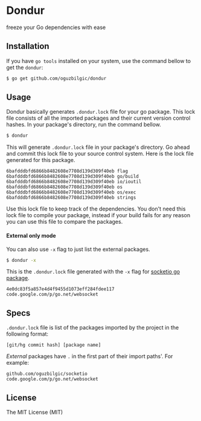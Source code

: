 # Dondur

freeze your Go dependencies with ease

## Installation

If you have `go tools` installed on your system, use the command bellow to get the `dondur`:

```bash
$ go get github.com/oguzbilgic/dondur
```

## Usage

Dondur basically generates `.dondur.lock` file for your go package. This lock file consists of all the imported packages and their current version control hashes. In your package's directory, run the command bellow.

```bash
$ dondur
```

This will generate `.dondur.lock` file in your package's directory. Go ahead and commit this lock file to your source control system. Here is the lock file generated for this package.

```
6bafdddbfd6866b8482608e7708d139d309f40eb flag
6bafdddbfd6866b8482608e7708d139d309f40eb go/build
6bafdddbfd6866b8482608e7708d139d309f40eb io/ioutil
6bafdddbfd6866b8482608e7708d139d309f40eb os
6bafdddbfd6866b8482608e7708d139d309f40eb os/exec
6bafdddbfd6866b8482608e7708d139d309f40eb strings
```

Use this lock file to keep track of the dependencies. You don't need this lock file to compile your package, instead if your build fails for any reason you can use this file to compare the packages.

#### External only mode

You can also use `-x` flag to just list the external packages.

```bash
$ dondur -x
```

This is the `.dondur.lock` file generated with the `-x` flag for [socketio go package](http://google.com).

```
4e0dc83f5a857e4d4f9455d1073eff284fdee117 code.google.com/p/go.net/websocket
```

## Specs

`.dondur.lock` file is list of the packages imported by the project in the following format:

```
[git/hg commit hash] [package name]
```

*External* packages have `.` in the first part of their import paths'. For example:

```
github.com/oguzbilgic/socketio
code.google.com/p/go.net/websocket
```

## License

The MIT License (MIT)
